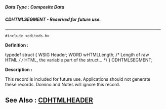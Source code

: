 ##### Data Type : Composite Data
##### CDHTMLSEGMENT - Reserved for future use.
---
```
#include <editods.h>
```

**Definition :**

typedef struct {
   WSIG Header;
   WORD wHTMLLength; /* Length of raw HTML */
/* HTML, the variable part of the struct... */
} CDHTMLSEGMENT;

**Description :**

This record is included for future use.  Applications should not generate these records.  Domino and Notes will ignore this record.


**See Also :**
[CDHTMLHEADER](/domino-c-api-docs/reference/Data/CDHTMLHEADER)
---
